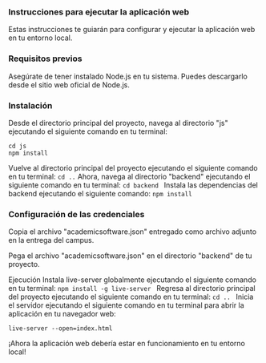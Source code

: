 ### Instrucciones para ejecutar la aplicación web
Estas instrucciones te guiarán para configurar y ejecutar la aplicación web en tu entorno local.

### Requisitos previos
Asegúrate de tener instalado Node.js en tu sistema. Puedes descargarlo desde el sitio web oficial de Node.js.

### Instalación
Desde el directorio principal del proyecto, navega al directorio "js" ejecutando el siguiente comando en tu terminal:

```
cd js
npm install
```
Vuelve al directorio principal del proyecto ejecutando el siguiente comando en tu terminal: 
``
cd ..
``
Ahora, navega al directorio "backend" ejecutando el siguiente comando en tu terminal:
``cd backend
``
Instala las dependencias del backend ejecutando el siguiente comando: ``npm install
``
### Configuración de las credenciales
Copia el archivo "academicsoftware.json" entregado como archivo adjunto en la entrega del campus.

Pega el archivo "academicsoftware.json" en el directorio "backend" de tu proyecto.

Ejecución
Instala live-server globalmente ejecutando el siguiente comando en tu terminal:
``npm install -g live-server
``
Regresa al directorio principal del proyecto ejecutando el siguiente comando en tu terminal:
``cd ..
``
Inicia el servidor ejecutando el siguiente comando en tu terminal para abrir la aplicación en tu navegador web:

``live-server --open=index.html
``

¡Ahora la aplicación web debería estar en funcionamiento en tu entorno local!